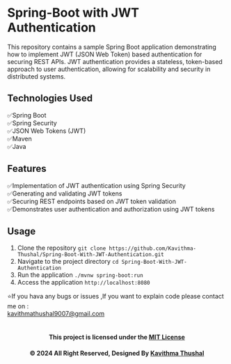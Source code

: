 # Spring-Boot with JWT Authentication

This repository contains a sample Spring Boot application demonstrating how to implement JWT (JSON Web Token) based
authentication for securing REST APIs. JWT authentication provides a stateless, token-based approach to user
authentication, allowing for scalability and security in distributed systems.

## Technologies Used

✅Spring Boot<br/>
✅Spring Security<br/>
✅JSON Web Tokens (JWT)<br/>
✅Maven<br/>
✅Java<br/>

## Features

✅Implementation of JWT authentication using Spring Security<br/>
✅Generating and validating JWT tokens<br/>
✅Securing REST endpoints based on JWT token validation<br/>
✅Demonstrates user authentication and authorization using JWT tokens<br/>

## Usage

1. Clone the repository `git clone https://github.com/Kavithma-Thushal/Spring-Boot-With-JWT-Authentication.git`
2. Navigate to the project directory `cd Spring-Boot-With-JWT-Authentication`
3. Run the application `./mvnw spring-boot:run`
4. Access the application `http://localhost:8080`

⭐️If you hava any bugs or issues ,If you want to explain code please contact me on :<br/>
[kavithmathushal9007@gmail.com](https://www.kavithmathushal9007@gmail.com)<br/><br/>

<div align="center">

#### This project is licensed under the [MIT License](LICENSE)

#### © 2024 All Right Reserved, Designed By [Kavithma Thushal](https://github.com/Kavithma-Thushal)

</div>
